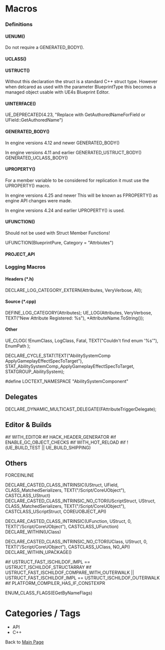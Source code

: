 # Macros

### Definitions
#### UENUM()
Do not require a GENERATED_BODY().
#### UCLASS()
#### USTRUCT()
Without this declaration the struct is a standard C++ struct type. However when delcared as used with the parameter BlueprintType this becomes a managed object usable with UE4s Blueprint Editor.

#### UINTERFACE()

UE_DEPRECATED(4.23, "Replace with GetAuthoredNameForField or UField::GetAuthoredName")

#### GENERATED_BODY()
In engine versions 4.12 and newer
GENERATED_BODY()

In engine versions 4.11 and earlier
GENERATED_USTRUCT_BODY()
GENERATED_UCLASS_BODY()

#### UPROPERTY()
For a member variable to be considered for replication it must use the UPROPERTY() macro.

In engine versions 4.25 and newer
This will be known as FPROPERTY() as engine API changes were made.

In engine versions 4.24 and earlier
UPROPERTY() is used.

#### UFUNCTION()
Should not be used with Struct Member Functions!

UFUNCTION(BlueprintPure, Category = "Attrbiutes")

#### PROJECT_API

### Logging Macros

#### Headers (*.h)
DECLARE_LOG_CATEGORY_EXTERN(Attributes, VeryVerbose, All);

#### Source (*.cpp)
DEFINE_LOG_CATEGORY(Attributes);
UE_LOG(Attributes, VeryVerbose, TEXT("New Attribute Registered: %s"), *AttributeName.ToString());

#### Other
UE_CLOG( !EnumClass, LogClass, Fatal, TEXT("Couldn't find enum '%s'"), EnumPath );

DECLARE_CYCLE_STAT(TEXT("AbilitySystemComp ApplyGameplayEffectSpecToTarget"), STAT_AbilitySystemComp_ApplyGameplayEffectSpecToTarget, STATGROUP_AbilitySystem);

#define LOCTEXT_NAMESPACE "AbilitySystemComponent"

## Delegates

DECLARE_DYNAMIC_MULTICAST_DELEGATE(FAttributeTriggerDelegate);

## Editor & Builds

\#if WITH_EDITOR
\#if HACK_HEADER_GENERATOR
\#if ENABLE_GC_OBJECT_CHECKS
\#if WITH_HOT_RELOAD
\#if !(UE_BUILD_TEST || UE_BUILD_SHIPPING)

## Others

FORCEINLINE

DECLARE_CASTED_CLASS_INTRINSIC(UStruct, UField, CLASS_MatchedSerializers, TEXT("/Script/CoreUObject"), CASTCLASS_UStruct)
DECLARE_CASTED_CLASS_INTRINSIC_NO_CTOR(UScriptStruct, UStruct, CLASS_MatchedSerializers, TEXT("/Script/CoreUObject"), CASTCLASS_UScriptStruct, COREUOBJECT_API)
	
DECLARE_CASTED_CLASS_INTRINSIC(UFunction, UStruct, 0, TEXT("/Script/CoreUObject"), CASTCLASS_UFunction)
DECLARE_WITHIN(UClass)

DECLARE_CASTED_CLASS_INTRINSIC_NO_CTOR(UClass, UStruct, 0, TEXT("/Script/CoreUObject"), CASTCLASS_UClass, NO_API)
DECLARE_WITHIN_UPACKAGE()

\#if USTRUCT_FAST_ISCHILDOF_IMPL == USTRUCT_ISCHILDOF_STRUCTARRAY
\#if USTRUCT_FAST_ISCHILDOF_COMPARE_WITH_OUTERWALK || USTRUCT_FAST_ISCHILDOF_IMPL == USTRUCT_ISCHILDOF_OUTERWALK
\#if PLATFORM_COMPILER_HAS_IF_CONSTEXPR

ENUM_CLASS_FLAGS(EGetByNameFlags)

# Categories / Tags
* API
* C++

Back to [Main Page](../README.md)